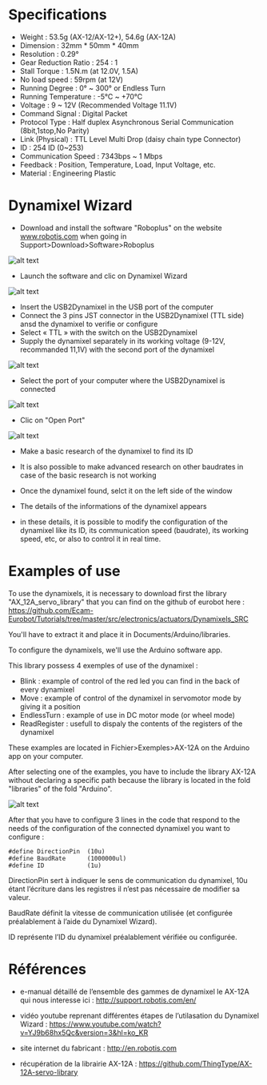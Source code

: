 # Specifications

*	Weight : 53.5g (AX-12/AX-12+), 54.6g (AX-12A)
*	Dimension : 32mm * 50mm * 40mm
*	Resolution : 0.29°
*	Gear Reduction Ratio :  254 : 1
*	Stall Torque : 1.5N.m (at 12.0V, 1.5A)
*	No load speed : 59rpm (at 12V)
*	Running Degree :  0° ~ 300° or Endless Turn
*	Running Temperature : -5℃ ~ +70℃
*	Voltage : 9  ~ 12V (Recommended Voltage 11.1V)
*	Command Signal : Digital Packet
*	Protocol Type : Half duplex Asynchronous Serial Communication (8bit,1stop,No Parity)
* Link (Physical) : TTL Level Multi Drop (daisy chain type Connector)
*	ID : 254 ID (0~253)
*	Communication Speed : 7343bps ~ 1 Mbps
*	Feedback : Position, Temperature, Load, Input Voltage, etc.
*	Material : Engineering Plastic


# Dynamixel Wizard

*	Download and install the software "Roboplus" on the website www.robotis.com when going in Support>Download>Software>Roboplus
 
 ![alt text](electronics/actuators/Dynamixels_SRC/DW_Roboplus.png )
 
*	Launch the software and clic on Dynamixel Wizard 

 ![alt text](electronics/actuators/Dynamixels_SRC/DW_DynamixelWizard.png )

*	Insert the USB2Dynamixel in the USB port of the computer 
*	Connect the 3 pins JST connector in the USB2Dynamixel (TTL side) ansd the dynamixel to verifie or configure
*	Select « TTL » with the switch on the USB2Dynamixel
*	Supply the dynamixel separately in its working voltage (9-12V, recommanded 11,1V) with the second port of the dynamixel

 ![alt text](electronics/actuators/Dynamixels_SRC/DW_USB2Dynamixel.png )

*	Select the port of your computer where the USB2Dynamixel is connected

 ![alt text](electronics/actuators/Dynamixels_SRC/DW_Port.png )

*	Clic on "Open Port"

![alt text](electronics/actuators/Dynamixels_SRC/DW_OuvrirLePort.png ) 

* Make a basic research of the dynamixel to find its ID


*	It is also possible to make advanced research on other baudrates in case of the basic research is not working

*	Once the dynamixel found, selct it on the left side of the window 

*	The details of the informations of the dynamixel appears

*	in these details, it is possible to modify the configuration of the dynamixel like its ID, its communication speed (baudrate), its working speed, etc, or also to control it in real time.


# Examples of use

To use the dynamixels, it is necessary to download first the library "AX_12A_servo_library" that you can find on the github of eurobot here : https://github.com/Ecam-Eurobot/Tutorials/tree/master/src/electronics/actuators/Dynamixels_SRC

You'll have to extract it and place it in Documents/Arduino/libraries.

To configure the dynamixels, we'll use the Arduino software app.

This library possess 4 exemples of use of the dynamixel : 
-	Blink : example of control of the red led you can find in the back of every dynamixel
-	Move : example of control of the dynamixel in servomotor mode by giving it a position
-	EndlessTurn : example of use in DC motor mode (or wheel mode)
-	ReadRegister : usefull to dispaly the contents of the registers of the dynamixel

These examples are located in Fichier>Exemples>AX-12A on the Arduino app on your computer.

After selecting one of the examples, you have to include the library AX-12A without declaring a specific path because the library is located in the fold "libraries" of the fold "Arduino".

 ![alt text](electronics/actuators/Dynamixels_SRC/Exemples_Include.png )

After that you have to configure 3 lines in the code that respond to the needs of the configuration of the connected dynamixel you want to configure :

```
#define DirectionPin  (10u)
#define BaudRate      (1000000ul)
#define ID            (1u)
```

DirectionPin sert à indiquer le sens de communication du dynamixel, 10u étant l’écriture dans les registres il n’est pas nécessaire de modifier sa valeur.

BaudRate définit la vitesse de communication utilisée (et configurée préalablement à l’aide du Dynamixel Wizard).

ID représente l’ID du dynamixel préalablement vérifiée ou configurée.

# Références

-	e-manual détaillé de l’ensemble des gammes de dynamixel le AX-12A qui nous interesse ici : http://support.robotis.com/en/ 

-	vidéo youtube reprenant différentes étapes de l’utilasation du Dynamixel Wizard : https://www.youtube.com/watch?v=YJ9b68hx5Qc&version=3&hl=ko_KR

-	site internet du fabricant : http://en.robotis.com

-	récupération de la librairie AX-12A : https://github.com/ThingType/AX-12A-servo-library

